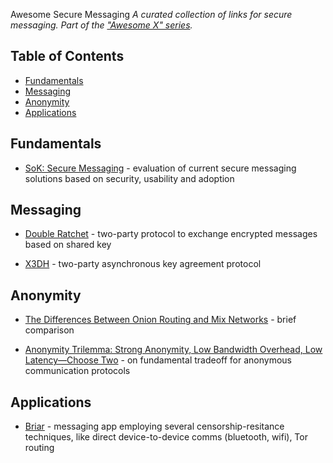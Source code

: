  Awesome Secure Messaging
*A curated collection of links for secure messaging. Part of the ["Awesome X" series](https://github.com/sindresorhus/awesome).*

## Table of Contents

- [Fundamentals](#fundamentals)
- [Messaging](#messaging)
- [Anonymity](#anonymity)
- [Applications](#applications)

## Fundamentals

- [SoK: Secure Messaging](http://cacr.uwaterloo.ca/techreports/2015/cacr2015-02.pdf) - evaluation of current secure messaging solutions based on security, usability and adoption

## Messaging

- [Double Ratchet](https://signal.org/docs/specifications/doubleratchet/) - two-party protocol to exchange encrypted messages based on shared key

- [X3DH](https://signal.org/docs/specifications/x3dh/) - two-party asynchronous key agreement protocol

## Anonymity

- [The Differences Between Onion Routing and Mix Networks](https://crypto.is/blog/mix_and_onion_networks) - brief comparison

- [Anonymity Trilemma: Strong Anonymity, Low Bandwidth Overhead, Low Latency—Choose Two](https://eprint.iacr.org/2017/954.pdf) - on fundamental tradeoff for anonymous communication protocols


## Applications

- [Briar](https://briarproject.org/) - messaging app employing several censorship-resitance techniques, like direct device-to-device comms (bluetooth, wifi), Tor routing

